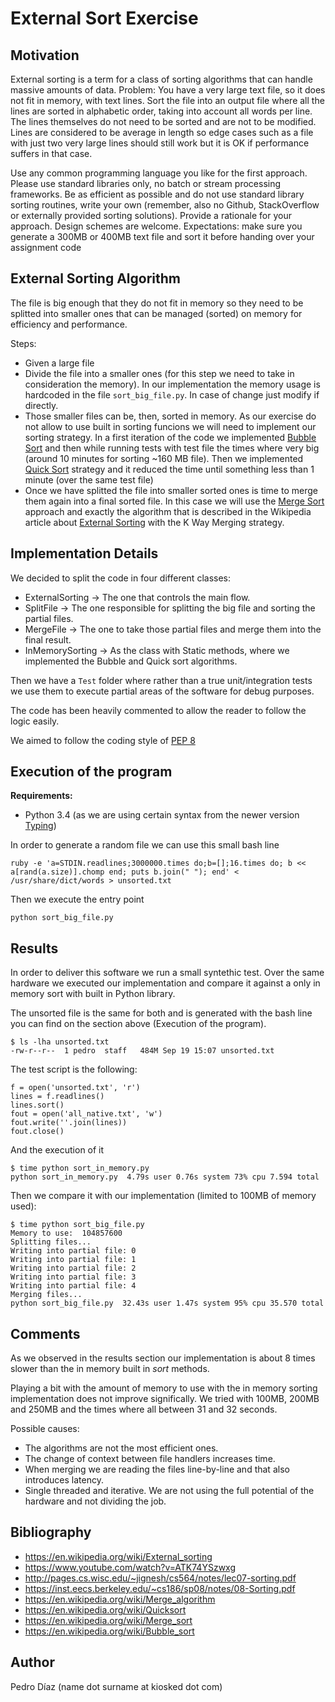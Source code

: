 # External Sort Exercise

## Motivation

External sorting is a term for a class of sorting algorithms that can handle massive amounts of data. Problem: You have a very large text file, so it does not fit in memory, with text lines. Sort the file into an output file where all the lines are sorted in alphabetic order, taking into account all words per line. The lines themselves do not need to be sorted and are not to be modified. Lines are considered to be average in length so edge cases such as a file with just two very large lines should still work but it is OK if performance suffers in that case.

Use any common programming language you like for the first approach. Please use standard libraries only, no batch or stream processing frameworks. Be as efficient as possible and do not use standard library sorting routines, write your own (remember, also no Github, StackOverflow or externally provided sorting solutions). Provide a rationale for your approach. Design schemes are welcome. Expectations: make sure you generate a 300MB or 400MB text file and sort it before handing over your assignment code

## External Sorting Algorithm

The file is big enough that they do not fit in memory so they need to be splitted into smaller ones that can be managed (sorted) on memory for efficiency and performance. 

Steps:

- Given a large file
- Divide the file into a smaller ones (for this step we need to take in consideration the memory). In our implementation the memory usage is hardcoded in the file ```sort_big_file.py```.  In case of change just modify if directly. 
- Those smaller files can be, then, sorted in memory. As our exercise do not allow to use built in sorting funcions we will need to implement our sorting strategy. In a first iteration of the code we implemented [Bubble Sort](https://en.wikipedia.org/wiki/Bubble_sort) and then while running tests with test file the times where very big (around 10 minutes for sorting ~160 MB file). Then we implemented [Quick Sort](https://en.wikipedia.org/wiki/Quicksort) strategy and it reduced the time until something less than 1 minute (over the same test file)
- Once we have splitted the file into smaller sorted ones is time to merge them again into a final sorted file. In this case we will use the [Merge Sort](https://en.wikipedia.org/wiki/Merge_sort) approach and exactly the algorithm that is described in the Wikipedia article about [External Sorting](https://en.wikipedia.org/wiki/External_sorting) with the K Way Merging strategy. 

## Implementation Details

We decided to split the code in four different classes:

- ExternalSorting -> The one that controls the main flow.
- SplitFile -> The one responsible for splitting the big file and sorting the partial files.
- MergeFile -> The one to take those partial files and merge them into the final result.
- InMemorySorting -> As the class with Static methods, where we implemented the Bubble and Quick sort algorithms.

Then we have a ```Test``` folder where rather than a true unit/integration tests we use them to execute partial areas of the software for debug purposes.

The code has been heavily commented to allow the reader to follow the logic easily. 

We aimed to follow the coding style of [PEP 8](https://www.python.org/dev/peps/pep-0008/)

## Execution of the program

**Requirements:**

- Python 3.4 (as we are using certain syntax from the newer version [Typing](https://docs.python.org/3/library/typing.html))

In order to generate a random file we can use this small bash line
 
```ruby -e 'a=STDIN.readlines;3000000.times do;b=[];16.times do; b << a[rand(a.size)].chomp end; puts b.join(" "); end' < /usr/share/dict/words > unsorted.txt```

Then we execute the entry point

```python sort_big_file.py```


## Results

In order to deliver this software we run a small syntethic test. Over the same hardware we executed our implementation and compare it against a only in memory sort with built in Python library.

The unsorted file is the same for both and is generated with the bash line you can find on the section above (Execution of the program).

````
$ ls -lha unsorted.txt
-rw-r--r--  1 pedro  staff   484M Sep 19 15:07 unsorted.txt
````

The test script is the following:

````
f = open('unsorted.txt', 'r')
lines = f.readlines()
lines.sort()
fout = open('all_native.txt', 'w')
fout.write(''.join(lines))
fout.close()
````

And the execution of it 

````
$ time python sort_in_memory.py
python sort_in_memory.py  4.79s user 0.76s system 73% cpu 7.594 total
````

Then we compare it with our implementation (limited to 100MB of memory used):

````
$ time python sort_big_file.py
Memory to use:  104857600
Splitting files...
Writing into partial file: 0
Writing into partial file: 1
Writing into partial file: 2
Writing into partial file: 3
Writing into partial file: 4
Merging files...
python sort_big_file.py  32.43s user 1.47s system 95% cpu 35.570 total
````

## Comments

As we observed in the results section our implementation is about 8 times slower than the in memory built in *sort* methods. 

Playing a bit with the amount of memory to use with the in memory sorting implementation does not improve significally. We tried with 100MB, 200MB and 250MB and the times where all between 31 and 32 seconds.

Possible causes:

- The algorithms are not the most efficient ones. 
- The change of context between file handlers increases time.
- When merging we are reading the files line-by-line and that also introduces latency.
- Single threaded and iterative. We are not using the full potential of the hardware and not dividing the job.


## Bibliography
- https://en.wikipedia.org/wiki/External_sorting
- https://www.youtube.com/watch?v=ATK74YSzwxg
- http://pages.cs.wisc.edu/~jignesh/cs564/notes/lec07-sorting.pdf
- https://inst.eecs.berkeley.edu/~cs186/sp08/notes/08-Sorting.pdf
- https://en.wikipedia.org/wiki/Merge_algorithm
- https://en.wikipedia.org/wiki/Quicksort
- https://en.wikipedia.org/wiki/Merge_sort
- https://en.wikipedia.org/wiki/Bubble_sort


## Author
Pedro Díaz (name dot surname at kiosked dot com)


